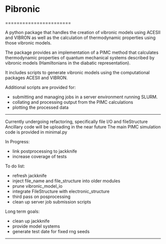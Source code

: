 # Pibronic
=======================

A python package that handles the creation of vibronic models using ACESII and VIBRON
as well as the calculation of thermodynamic properties using those vibronic models.

The package provides an implementation of a PIMC method that calculates thermodynamic properties of quantum mechanical systems described by vibronic models (Hamiltonians in the diabatic representation).

It includes  scripts to generate vibronic models using the computational packages ACESII and VIBRON.

Additional scripts are provided for:
- submitting and managing jobs in a server environment running SLURM.
- collating and processing output from the PIMC calculations
- plotting the processed data


----

Currently undergoing refactoring, specifically file I/O and fileStructure
Ancillary code will be uploading in the near future
The main PIMC simulation code is provided in minimal.py

In Progress:
- link postprocessing to jackknife
- increase coverage of tests

To do list:
- refresh jackknife
- inject file_name and file_structure into older modules
- prune vibronic_model_io
- integrate FileStructure with electronic_structure
- third pass on posprocessing
- clean up server job submission scripts


Long term goals:
- clean up jackknife
- provide model systems
- generate test date for fixed rng seeds

----

